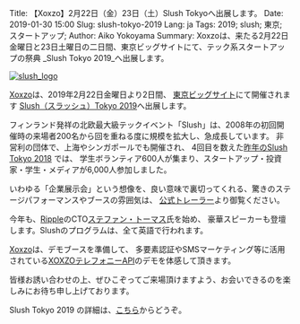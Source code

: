 Title: 【Xoxzo】2月22日（金）23日（土）Slush Tokyoへ出展します。
Date: 2019-01-30 15:00
Slug: slush-tokyo-2019
Lang: ja
Tags: 2019; slush; 東京; スタートアップ;
Author: Aiko Yokoyama
Summary: Xoxzoは、来たる2月22日金曜日と23日土曜日の二日間、東京ビッグサイトにて、テック系スタートアップの祭典 _Slush Tokyo 2019_へ出展します。

[![slush_logo](/images/slush_logo.png)](https://tokyo.slush.org/)

[Xoxzo](https://info.xoxzo.com/ja/)は、2019年2月22日金曜日より2日間、
[東京ビッグサイト](http://www.bigsight.jp/)にて開催されます
[Slush（スラッシュ）Tokyo 2019](https://tokyo.slush.org/)へ出展します。

フィンランド発祥の北欧最大級テックイベント「Slush」は、2008年の初回開催時の来場者200名から回を重ねる度に規模を拡大し、急成長しています。
非営利の団体で、上海やシンガポールでも開催され、
4回目を数えた[昨年のSlush Tokyo 2018](https://blog.xoxzo.com/ja/2018/04/02/slush-tokyo-2018/) では、
学生ボランティア600人が集まり、スタートアップ・投資家・学生・メディアが6,000人参加しました。

いわゆる「企業展示会」という想像を、良い意味で裏切ってくれる、驚きのステージパフォーマンスやブースの雰囲気は、
[公式トレーラー](https://www.youtube.com/watch?v=vuljBNPrAUc&feature=youtu.be)より御覧ください。

今年も、[Ripple](https://ripple.com/)のCTO[ステファン・トーマス](https://www.linkedin.com/in/justmoon/)氏を始め、
豪華スピーカーも登壇します。Slushのプログラムは、全て英語で行われます。

[Xoxzo](https://info.xoxzo.com/ja/)は、デモブースを準備して、
多要素認証やSMSマーケティング等に活用されている[XOXZOテレフォニーAPI](https://www.xoxzo.com/ja/)のデモを体感して頂きます。

皆様お誘い合わせの上、ぜひこぞってご来場頂けますよう、お会いできるのを楽しみにお待ち申し上げております。

Slush Tokyo 2019 の詳細は、[こちら](https://tokyo.slush.org/)からどうぞ。
